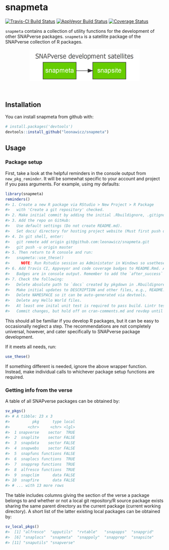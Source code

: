 
<!-- README.md is generated from README.Rmd. Please edit that file -->
snapmeta
========

[![Travis-CI Build Status](https://travis-ci.org/leonawicz/snapmeta.svg?branch=master)](https://travis-ci.org/leonawicz/snapmeta) [![AppVeyor Build Status](https://ci.appveyor.com/api/projects/status/github/leonawicz/snapmeta?branch=master&svg=true)](https://ci.appveyor.com/project/leonawicz/snapmeta) [![Coverage Status](https://img.shields.io/codecov/c/github/leonawicz/snapmeta/master.svg)](https://codecov.io/github/leonawicz/snapmeta?branch=master)

`snapmeta` contains a collection of utility functions for the development of other SNAPverse packages. `snapmeta` is a satellite package of the SNAPverse collection of R packages.

<p style="text-align:center;">
<img src="man/figures/sv_satellites_dev.png" width=350>
</p>
<br>

Installation
------------

You can install snapmeta from github with:

``` r
# install.packages('devtools')
devtools::install_github("leonawicz/snapmeta")
```

Usage
-----

### Package setup

First, take a look at the helpful reminders in the console output from `new_pkg_reminder`. It will be somewhat specific to your account and project if you pass arguments. For example, using my defaults:

``` r
library(snapmeta)
reminders()
#> 1. Create a new R package via RStudio > New Project > R Package
#>   with 'Create a git repository' checked.
#> 2. Make initial commit by adding the initial .Rbuildignore, .gitignore and [pkgname].Rproj files.
#> 3. Add the repo on GitHub:
#>   Use default settings (Do not create README.md).
#>   Set docs/ directory for hosting project website (Must first push docs/ to GitHub).
#> 4. In git shell, enter:
#>   git remote add origin git@github.com:leonawicz/snapmeta.git
#>   git push -u origin master
#> 5. Then return to R console and run:
#>   snapmeta::use_these()
#>     NOTE: Run Rstudio session as Administator in Windows so usethese() can create lintr symbolic link.
#> 6. Add Travis CI, Appveyor and code coverage badges to README.Rmd. Add projects on respective sites.
#>   Badges are in console output. Remember to add the `after_success` segment to .travis.yml as well.
#> 7. Check the following:
#>   Delete absolute path to `docs` created by pkgdown in .Rbuildignore.
#>   Make initial updates to DESCRIPTION and other files, e.g., README.Rmd, vignette Rmd file, LICENSE.md.
#>   Delete NAMESPACE so it can be auto-generated via devtools.
#>   Delete any Hello World files.
#>   At least one inital unit test is required to pass build. Lintr test will suffice.
#>   Commit changes, but hold off on cran-comments.md and revdep until meaningful.
```

This should all be familiar if you develop R packages, but it can be easy to occasionally neglect a step. The recommendations are not completely universal, however, and cater specifically to SNAPverse package development.

If it meets all needs, run:

``` r
use_these()
```

If something different is needed, ignore the above wrapper function. Instead, make individual calls to whichever package setup functions are required.

### Getting info from the verse

A table of all SNAPverse packages can be obtained by:

``` r
sv_pkgs()
#> # A tibble: 23 x 3
#>          pkg      type local
#>        <chr>     <chr> <lgl>
#>  1 snapverse    sector  TRUE
#>  2  snaplite    sector FALSE
#>  3  snapdata    sector FALSE
#>  4  snapwebs    sector FALSE
#>  5  snapfuns functions FALSE
#>  6  snaplocs functions  TRUE
#>  7  snapprep functions  TRUE
#>  8  alfresco functions  TRUE
#>  9  snapclim      data FALSE
#> 10  snapfire      data FALSE
#> # ... with 13 more rows
```

The table includes columns giving the section of the verse a package belongs to and whether or not a local git repository/R source package exists sharing the same parent directory as the current package (current working directory). A short list of the latter existing local packages can be obtained by:

``` r
sv_local_pkgs()
#>  [1] "alfresco"  "apputils"  "rvtable"   "snapapps"  "snapgrid" 
#>  [6] "snaplocs"  "snapmeta"  "snappoly"  "snapprep"  "snapsite" 
#> [11] "snaputils" "snapverse"
```
